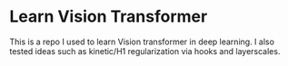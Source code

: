 # Learn Vision Transformer
This is a repo I used to learn Vision transformer in deep learning. I also tested ideas such as kinetic/H1 regularization via hooks and layerscales.